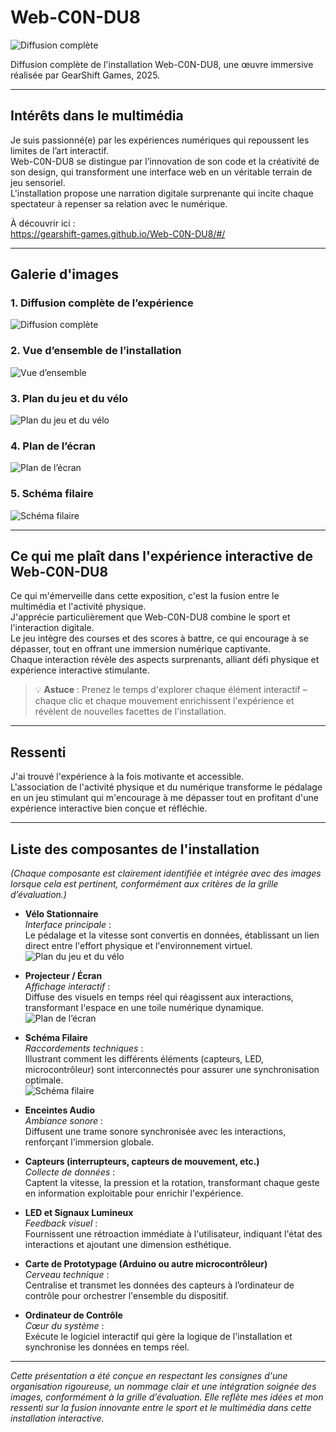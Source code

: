 # Web-C0N-DU8

![Diffusion complète](photos_expo_finissants/diffusion_complet.webp)

Diffusion complète de l'installation Web-C0N-DU8, une œuvre immersive réalisée par GearShift Games, 2025.

---

## Intérêts dans le multimédia
Je suis passionné(e) par les expériences numériques qui repoussent les limites de l’art interactif.  
Web-C0N-DU8 se distingue par l’innovation de son code et la créativité de son design, qui transforment une interface web en un véritable terrain de jeu sensoriel.  
L'installation propose une narration digitale surprenante qui incite chaque spectateur à repenser sa relation avec le numérique.

À découvrir ici :  
<https://gearshift-games.github.io/Web-C0N-DU8/#/>

---

## Galerie d'images

### 1. Diffusion complète de l’expérience
![Diffusion complète](photos_expo_finissants/diffusion_complet.webp)

### 2. Vue d’ensemble de l’installation
![Vue d’ensemble](photos_expo_finissants/vue_ensemble.jpeg)

### 3. Plan du jeu et du vélo
![Plan du jeu et du vélo](photos_expo_finissants/plan_jeu_velo.webp)

### 4. Plan de l’écran
![Plan de l’écran](photos_expo_finissants/plan_ecran.webp)

### 5. Schéma filaire
![Schéma filaire](photos_expo_finissants/lien_filaire.jpeg)

---

## Ce qui me plaît dans l'expérience interactive de Web-C0N-DU8
Ce qui m'émerveille dans cette exposition, c'est la fusion entre le multimédia et l'activité physique.  
J'apprécie particulièrement que Web-C0N-DU8 combine le sport et l'interaction digitale.  
Le jeu intègre des courses et des scores à battre, ce qui encourage à se dépasser, tout en offrant une immersion numérique captivante.  
Chaque interaction révèle des aspects surprenants, alliant défi physique et expérience interactive stimulante.

> 💡 **Astuce** : Prenez le temps d'explorer chaque élément interactif – chaque clic et chaque mouvement enrichissent l'expérience et révèlent de nouvelles facettes de l'installation.

---

## Ressenti
J'ai trouvé l'expérience à la fois motivante et accessible.  
L'association de l'activité physique et du numérique transforme le pédalage en un jeu stimulant qui m'encourage à me dépasser tout en profitant d'une expérience interactive bien conçue et réfléchie.

---

## Liste des composantes de l'installation
*(Chaque composante est clairement identifiée et intégrée avec des images lorsque cela est pertinent, conformément aux critères de la grille d’évaluation.)*

- **Vélo Stationnaire**  
  *Interface principale* :  
  Le pédalage et la vitesse sont convertis en données, établissant un lien direct entre l'effort physique et l'environnement virtuel.  
  ![Plan du jeu et du vélo](photos_expo_finissants/plan_jeu_velo.webp)

- **Projecteur / Écran**  
  *Affichage interactif* :  
  Diffuse des visuels en temps réel qui réagissent aux interactions, transformant l'espace en une toile numérique dynamique.  
  ![Plan de l’écran](photos_expo_finissants/plan_ecran.webp)

- **Schéma Filaire**  
  *Raccordements techniques* :  
  Illustrant comment les différents éléments (capteurs, LED, microcontrôleur) sont interconnectés pour assurer une synchronisation optimale.  
  ![Schéma filaire](photos_expo_finissants/lien_filaire.jpeg)

- **Enceintes Audio**  
  *Ambiance sonore* :  
  Diffusent une trame sonore synchronisée avec les interactions, renforçant l'immersion globale.

- **Capteurs (interrupteurs, capteurs de mouvement, etc.)**  
  *Collecte de données* :  
  Captent la vitesse, la pression et la rotation, transformant chaque geste en information exploitable pour enrichir l'expérience.

- **LED et Signaux Lumineux**  
  *Feedback visuel* :  
  Fournissent une rétroaction immédiate à l'utilisateur, indiquant l'état des interactions et ajoutant une dimension esthétique.

- **Carte de Prototypage (Arduino ou autre microcontrôleur)**  
  *Cerveau technique* :  
  Centralise et transmet les données des capteurs à l’ordinateur de contrôle pour orchestrer l'ensemble du dispositif.

- **Ordinateur de Contrôle**  
  *Cœur du système* :  
  Exécute le logiciel interactif qui gère la logique de l'installation et synchronise les données en temps réel.

---

*Cette présentation a été conçue en respectant les consignes d'une organisation rigoureuse, un nommage clair et une intégration soignée des images, conformément à la grille d’évaluation. Elle reflète mes idées et mon ressenti sur la fusion innovante entre le sport et le multimédia dans cette installation interactive.*





